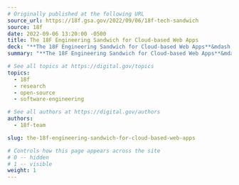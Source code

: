 ```yaml
---
# Originally published at the following URL
source_url: https://18f.gsa.gov/2022/09/06/18f-tech-sandwich
source: 18f
date: 2022-09-06 13:20:00 -0500
title: The 18F Engineering Sandwich for Cloud-based Web Apps
deck: "**The 18F Engineering Sandwich for Cloud-based Web Apps**&mdash;18F Engineering is often thought of as a technology shop, but that's too broad. There are very few technology choices we actually make at the project level, so, more often than not, we combine a limited set of technologies to make our applications. To explain this, we'll use the metaphor of a sandwich shop."
summary: "**The 18F Engineering Sandwich for Cloud-based Web Apps**&mdash;18F Engineering is often thought of as a technology shop, but that's too broad. There are very few technology choices we actually make at the project level, so, more often than not, we combine a limited set of technologies to make our applications. To explain this, we'll use the metaphor of a sandwich shop."

# See all topics at https://digital.gov/topics
topics:
  - 18f
  - research
  - open-source
  - software-engineering

# See all authors at https://digital.gov/authors
authors:
  - 18f-team

slug: the-18f-engineering-sandwich-for-cloud-based-web-apps

# Controls how this page appears across the site
# 0 -- hidden
# 1 -- visible
weight: 1
---
```

